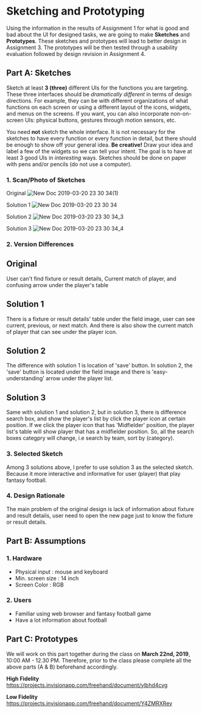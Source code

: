 # Sketching and Prototyping
Using the information in the results of Assignment 1 for what is good and bad about the UI for designed tasks, we are going to make **Sketches** and **Prototypes**. These sketches and prototypes will lead to better design in Assignment 3. The prototypes will be then tested through a usability evaluation followed by design revision in Assignment 4.

## Part A: Sketches
Sketch at least **3 (three)** different UIs for the functions you are targeting. These three interfaces should be _dramatically different_ in terms of design directions. For example, they can be with different organizations of what functions on each screen or using a different layout of the icons, widgets, and menus on the screens. If you want, you can also incorporate non-on-screen UIs: physical buttons, gestures through motion sensors, etc.

You need **not** sketch the whole interface. It is not necessary for the sketches to have every function or every function in detail, but there should be enough to show off your general idea. **Be creative!** Draw your idea and label a few of the widgets so we can tell your intent. The goal is to have at least 3 good UIs in *interesting* ways. Sketches should be done on paper with pens and/or pencils (do not use a computer).

### 1. Scan/Photo of Sketches

Original
![New Doc 2019-03-20 23 30 34(1)](https://user-images.githubusercontent.com/33054425/54704259-f88c3480-4b6c-11e9-9d34-f836ca3452a1.jpg)

Solution 1
![New Doc 2019-03-20 23 30 34](https://user-images.githubusercontent.com/33054425/54704297-0a6dd780-4b6d-11e9-9087-6078805dfb64.jpg)

Solution 2
![New Doc 2019-03-20 23 30 34_3](https://user-images.githubusercontent.com/33054425/54704352-22455b80-4b6d-11e9-91be-01d85667df8c.jpg)

Solution 3
![New Doc 2019-03-20 23 30 34_4](https://user-images.githubusercontent.com/33054425/54704383-325d3b00-4b6d-11e9-9120-5d604db0de7d.jpg)

### 2. Version Differences

## Original
User can't find fixture or result details, Current match of player, and confusing arrow under the player's table

## Solution 1
There is a fixture or result details' table under the field image, user can see current, previous, or next match. And there is also show the current match of player that can see under the player icon.

## Solution 2
The difference with solution 1 is location of 'save' button. In solution 2, the 'save' button is located under the field image and there is 'easy-understanding' arrow under the player list.

## Solution 3
Same with solution 1 and solution 2, but in solution 3, there is difference search box, and show the player's list by click the player icon at certain position. If we click the player icon that has 'Midfielder' position, the player list's table will show player that has a midfielder position. So, all the search boxes categpry will change, i.e search by team, sort by (category).

### 3. Selected Sketch
Among 3 solutions above, I prefer to use solution 3 as the selected sketch. Because it more interactive and informative for user (player) that play fantasy football.

### 4. Design Rationale
The main problem of the original design is lack of information about fixture and result details, user need to open the new page just to know the fixture or result details.

## Part B: Assumptions
### 1. Hardware
- Physical input : mouse and keyboard
- Min. screen size : 14 inch
- Screen Color : RGB

### 2. Users
- Familiar using web browser and fantasy football game
- Have a lot information about football

## Part C: Prototypes
We will work on this part together during the class on **March 22nd, 2019**, 10:00 AM - 12.30 PM. Therefore, prior to the class please complete all the above parts (A & B) beforehand accordingly.

**High Fidelity**
<br>https://projects.invisionapp.com/freehand/document/ylbhd4cvg</br>

**Low Fidelity**
<br>https://projects.invisionapp.com/freehand/document/Y4ZMRXRey</br>
